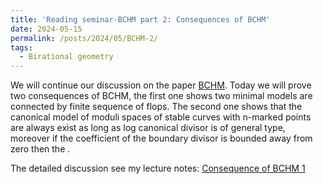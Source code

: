 ```yaml
---
title: 'Reading seminar-BCHM part 2: Consequences of BCHM'
date: 2024-05-15
permalink: /posts/2024/05/BCHM-2/
tags:
  - Birational geometry
---
```


We will continue our discussion on the paper [BCHM](https://www.ams.org/journals/jams/2010-23-02/S0894-0347-09-00649-3/S0894-0347-09-00649-3.pdf). Today we will prove two consequences of BCHM, the first one shows two minimal models are connected by finite sequence of flops. The second one shows that the canonical model of moduli spaces of stable curves with n-marked points are always exist as long as log canonical divisor is of general type, moreover if the coefficient of the boundary divisor is bounded away from zero then the .

The detailed discussion see my lecture notes: [Consequence of BCHM 1](https://yilimath.github.io/files/BCHM/BCHM2.pdf)

